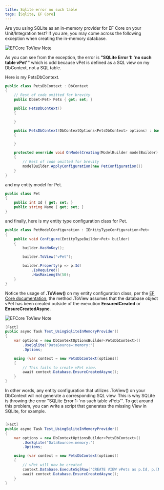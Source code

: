 ```yaml
---
title: Sqlite error no such table
tags: [Sqlite, EF Core]
---
```


Are you using SQLite as an in-memory provider for EF Core on your Unit/Integration test? If you are, you may come across the following exception when creating the in-memory database.

![EFCore ToView Note](https://www.yunier.dev/assets/img/sqlite/pet-exception.PNG)

As you can see from the exception, the error is **"SQLite Error 1: 'no such table vPet'"** which is odd because vPet is defined as a SQL view on my DbContext, not a SQL table.

Here is my PetsDbContext.
```c#
public class PetsDbContext : DbContext
{
    // Rest of code omitted for brevity
    public DbSet<Pet> Pets { get; set; }

    public PetsDbContext()
    {

    }

    public PetsDbContext(DbContextOptions<PetsDbContext> options) : base(options)
    {

    }

    protected override void OnModelCreating(ModelBuilder modelBuilder)
    {
        // Rest of code omitted for brevity
        modelBuilder.ApplyConfiguration(new PetConfiguration())
    }
}
```
and my entity model for Pet.

```c#
public class Pet
{
    public int Id { get; set; }
    public string Name { get; set; }
}
```

and finally, here is my entity type configuration class for Pet.

```c#
public class PetModelConfiguration : IEntityTypeConfiguration<Pet>
{
    public void Configure(EntityTypeBuilder<Pet> builder)
    {
        builder.HasNoKey();

        builder.ToView("vPet");

        builder.Property(p => p.Id)
            .IsRequired()
            .HasMaxLength(50);
    }
}
```

Notice the usage of **.ToView()** on my entity configuration class, per the [EF Core documentation](https://docs.microsoft.com/en-us/ef/core/modeling/keyless-entity-types?tabs=data-annotations#mapping-to-database-objects), the method .ToView assumes that the database object vPet has been created outside of the execution **EnsuredCreated** or **EnsureCreatedAsync**.

![EFCore ToView Note](https://www.yunier.dev/assets/img/sqlite/efcore-toview-note.PNG)

```c#
[Fact]
public async Task Test_UsingSqliteInMemoryProvider()
{
    var options = new DbContextOptionsBuilder<PetsDbContext>()
        .UseSqlite("DataSource=:memory:")
        .Options;

    using (var context = new PetsDbContext(options))
    {
        // This fails to create vPet view.
        await context.Database.EnsureCreatedAsync();
    }
}
```

In other words, any entity configuration that utilizes .ToView() on your DbContext will not generate a corresponding SQL view. This is why SQLite is throwing the error "SQLite Error 1: 'no such table vPets'". To get around this problem, you can write a script that generates the missing View in SQLite, for example.

```c#

[Fact]
public async Task Test_UsingSqliteInMemoryProvider()
{
    var options = new DbContextOptionsBuilder<PetsDbContext>()
        .UseSqlite("DataSource=:memory:")
        .Options;

    using (var context = new PetsDbContext(options))
    {
        // vPet will now be created
        context.Database.ExecuteSqlRaw("CREATE VIEW vPets as p.Id, p.[Name] FROM Pet p");
        await context.Database.EnsureCreatedAsync();
    }
}
```